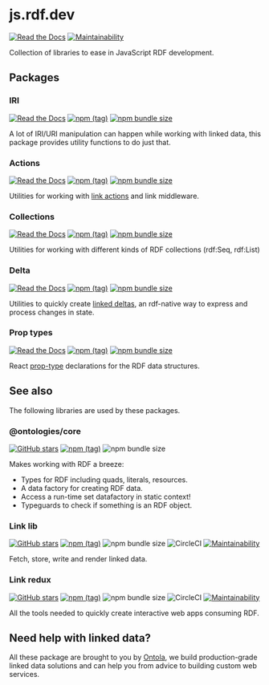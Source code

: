 # js.rdf.dev
[![Read the Docs](https://img.shields.io/readthedocs/pip.svg)](https://js.rdf.dev/)
[![Maintainability](https://api.codeclimate.com/v1/badges/292914da43d93b43addd/maintainability)](https://codeclimate.com/github/ontola/rdfdev-js/maintainability)

Collection of libraries to ease in JavaScript RDF development.

## Packages
### IRI
[![Read the Docs](https://img.shields.io/readthedocs/pip.svg)](https://js.rdf.dev/iri)
[![npm (tag)](https://img.shields.io/npm/v/@rdfdev/iri)](https://npmjs.com/package/@rdfdev/iri)
[![npm bundle size](https://img.shields.io/bundlephobia/minzip/@rdfdev/iri)](https://bundlephobia.com/result?p=@rdfdev/iri)

A lot of IRI/URI manipulation can happen while working with linked data, this package provides 
utility functions to do just that.

### Actions
[![Read the Docs](https://img.shields.io/readthedocs/pip.svg)](https://js.rdf.dev/actions)
[![npm (tag)](https://img.shields.io/npm/v/@rdfdev/actions)](https://npmjs.com/package/@rdfdev/actions)
[![npm bundle size](https://img.shields.io/bundlephobia/minzip/@rdfdev/actions)](https://bundlephobia.com/result?p=@rdfdev/actions)

Utilities for working with [link actions](https://github.com/fletcher91/link-lib/wiki/Hypermedia-API)
and link middleware.

### Collections
[![Read the Docs](https://img.shields.io/readthedocs/pip.svg)](https://js.rdf.dev/collections)
[![npm (tag)](https://img.shields.io/npm/v/@rdfdev/collections)](https://npmjs.com/package/@rdfdev/collections)
[![npm bundle size](https://img.shields.io/bundlephobia/minzip/@rdfdev/collections)](https://bundlephobia.com/result?p=@rdfdev/collections)

Utilities for working with different kinds of RDF collections (rdf:Seq, rdf:List)

### Delta
[![Read the Docs](https://img.shields.io/readthedocs/pip.svg)](https://js.rdf.dev/delta)
[![npm (tag)](https://img.shields.io/npm/v/@rdfdev/delta)](https://npmjs.com/package/@rdfdev/delta)
[![npm bundle size](https://img.shields.io/bundlephobia/minzip/@rdfdev/delta)](https://bundlephobia.com/result?p=@rdfdev/delta)

Utilities to quickly create [linked deltas](https://github.com/ontola/linked-delta), an rdf-native 
way to express and process changes in state.

### Prop types
[![Read the Docs](https://img.shields.io/readthedocs/pip.svg)](https://js.rdf.dev/prop-types)
[![npm (tag)](https://img.shields.io/npm/v/@rdfdev/prop-types)](https://npmjs.com/package/@rdfdev/prop-types)
[![npm bundle size](https://img.shields.io/bundlephobia/minzip/@rdfdev/prop-types)](https://bundlephobia.com/result?p=@rdfdev/prop-types)

React [prop-type](https://reactjs.org/docs/typechecking-with-proptypes.html) declarations for the
RDF data structures.

## See also
The following libraries are used by these packages. 
### @ontologies/core
[![GitHub stars](https://img.shields.io/github/stars/ontola/ontologies?style=social)](https://github.com/ontola/ontologies)
[![npm (tag)](https://img.shields.io/npm/v/@ontologies/core/next?label=npm)](https://npmjs.com/package/@ontologies/core)
![npm bundle size](https://img.shields.io/bundlephobia/minzip/@ontologies/core@next)

Makes working with RDF a breeze:
* Types for RDF including quads, literals, resources.
* A data factory for creating RDF data. 
* Access a run-time set datafactory in static context!
* Typeguards to check if something is an RDF object.

### Link lib

[![GitHub stars](https://img.shields.io/github/stars/fletcher91/link-lib?style=social)](https://github.com/fletcher91/link-lib) 
[![npm (tag)](https://img.shields.io/npm/v/link-lib/light?label=npm)](https://npmjs.com/package/link-lib)
![npm bundle size](https://img.shields.io/bundlephobia/minzip/link-lib@light)
![CircleCI](https://img.shields.io/circleci/build/gh/fletcher91/link-lib/use-data-factory-and-ontologies)
[![Maintainability](https://api.codeclimate.com/v1/badges/e8824bb0fb4bcf689749/maintainability)](https://codeclimate.com/github/fletcher91/link-lib/maintainability)

Fetch, store, write and render linked data.

### Link redux
[![GitHub stars](https://img.shields.io/github/stars/fletcher91/link-redux?style=social)](https://github.com/fletcher91/link-redux) 
[![npm (tag)](https://img.shields.io/npm/v/link-redux/light?label=npm)](https://npmjs.com/package/link-redux)
![npm bundle size](https://img.shields.io/bundlephobia/minzip/link-redux@light)
![CircleCI](https://img.shields.io/circleci/build/gh/fletcher91/link-redux/datafactory)
[![Maintainability](https://api.codeclimate.com/v1/badges/6801255f84f20aa73420/maintainability)](https://codeclimate.com/github/fletcher91/link-redux/maintainability)

All the tools needed to quickly create interactive web apps consuming RDF.


## Need help with linked data?

All these package are brought to you by [Ontola](https://ontola.io), we build production-grade
linked data solutions and can help you from advice to building custom web services.
